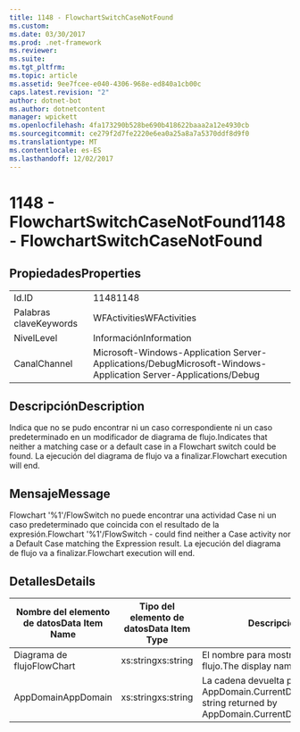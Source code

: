 ```yaml
---
title: 1148 - FlowchartSwitchCaseNotFound
ms.custom: 
ms.date: 03/30/2017
ms.prod: .net-framework
ms.reviewer: 
ms.suite: 
ms.tgt_pltfrm: 
ms.topic: article
ms.assetid: 9ee7fcee-e040-4306-968e-ed840a1cb00c
caps.latest.revision: "2"
author: dotnet-bot
ms.author: dotnetcontent
manager: wpickett
ms.openlocfilehash: 4fa173290b528be690b418622baaa2a12e4930cb
ms.sourcegitcommit: ce279f2d7fe2220e6ea0a25a8a7a5370ddf8d9f0
ms.translationtype: MT
ms.contentlocale: es-ES
ms.lasthandoff: 12/02/2017
---
```

# <a name="1148---flowchartswitchcasenotfound"></a><span data-ttu-id="df1b0-102">1148 - FlowchartSwitchCaseNotFound</span><span class="sxs-lookup"><span data-stu-id="df1b0-102">1148 - FlowchartSwitchCaseNotFound</span></span>
## <a name="properties"></a><span data-ttu-id="df1b0-103">Propiedades</span><span class="sxs-lookup"><span data-stu-id="df1b0-103">Properties</span></span>  
  
|||  
|-|-|  
|<span data-ttu-id="df1b0-104">Id.</span><span class="sxs-lookup"><span data-stu-id="df1b0-104">ID</span></span>|<span data-ttu-id="df1b0-105">1148</span><span class="sxs-lookup"><span data-stu-id="df1b0-105">1148</span></span>|  
|<span data-ttu-id="df1b0-106">Palabras clave</span><span class="sxs-lookup"><span data-stu-id="df1b0-106">Keywords</span></span>|<span data-ttu-id="df1b0-107">WFActivities</span><span class="sxs-lookup"><span data-stu-id="df1b0-107">WFActivities</span></span>|  
|<span data-ttu-id="df1b0-108">Nivel</span><span class="sxs-lookup"><span data-stu-id="df1b0-108">Level</span></span>|<span data-ttu-id="df1b0-109">Información</span><span class="sxs-lookup"><span data-stu-id="df1b0-109">Information</span></span>|  
|<span data-ttu-id="df1b0-110">Canal</span><span class="sxs-lookup"><span data-stu-id="df1b0-110">Channel</span></span>|<span data-ttu-id="df1b0-111">Microsoft-Windows-Application Server-Applications/Debug</span><span class="sxs-lookup"><span data-stu-id="df1b0-111">Microsoft-Windows-Application Server-Applications/Debug</span></span>|  
  
## <a name="description"></a><span data-ttu-id="df1b0-112">Descripción</span><span class="sxs-lookup"><span data-stu-id="df1b0-112">Description</span></span>  
 <span data-ttu-id="df1b0-113">Indica que no se pudo encontrar ni un caso correspondiente ni un caso predeterminado en un modificador de diagrama de flujo.</span><span class="sxs-lookup"><span data-stu-id="df1b0-113">Indicates that neither a matching case or a default case in a Flowchart switch could be found.</span></span> <span data-ttu-id="df1b0-114">La ejecución del diagrama de flujo va a finalizar.</span><span class="sxs-lookup"><span data-stu-id="df1b0-114">Flowchart execution will end.</span></span>  
  
## <a name="message"></a><span data-ttu-id="df1b0-115">Mensaje</span><span class="sxs-lookup"><span data-stu-id="df1b0-115">Message</span></span>  
 <span data-ttu-id="df1b0-116">Flowchart '%1'/FlowSwitch no puede encontrar una actividad Case ni un caso predeterminado que coincida con el resultado de la expresión.</span><span class="sxs-lookup"><span data-stu-id="df1b0-116">Flowchart '%1'/FlowSwitch - could find neither a Case activity nor a Default Case matching the Expression result.</span></span> <span data-ttu-id="df1b0-117">La ejecución del diagrama de flujo va a finalizar.</span><span class="sxs-lookup"><span data-stu-id="df1b0-117">Flowchart execution will end.</span></span>  
  
## <a name="details"></a><span data-ttu-id="df1b0-118">Detalles</span><span class="sxs-lookup"><span data-stu-id="df1b0-118">Details</span></span>  
  
|<span data-ttu-id="df1b0-119">Nombre del elemento de datos</span><span class="sxs-lookup"><span data-stu-id="df1b0-119">Data Item Name</span></span>|<span data-ttu-id="df1b0-120">Tipo del elemento de datos</span><span class="sxs-lookup"><span data-stu-id="df1b0-120">Data Item Type</span></span>|<span data-ttu-id="df1b0-121">Descripción</span><span class="sxs-lookup"><span data-stu-id="df1b0-121">Description</span></span>|  
|--------------------|--------------------|-----------------|  
|<span data-ttu-id="df1b0-122">Diagrama de flujo</span><span class="sxs-lookup"><span data-stu-id="df1b0-122">FlowChart</span></span>|<span data-ttu-id="df1b0-123">xs:string</span><span class="sxs-lookup"><span data-stu-id="df1b0-123">xs:string</span></span>|<span data-ttu-id="df1b0-124">El nombre para mostrar del diagrama de flujo.</span><span class="sxs-lookup"><span data-stu-id="df1b0-124">The display name of the FlowChart.</span></span>|  
|<span data-ttu-id="df1b0-125">AppDomain</span><span class="sxs-lookup"><span data-stu-id="df1b0-125">AppDomain</span></span>|<span data-ttu-id="df1b0-126">xs:string</span><span class="sxs-lookup"><span data-stu-id="df1b0-126">xs:string</span></span>|<span data-ttu-id="df1b0-127">La cadena devuelta por AppDomain.CurrentDomain.FriendlyName.</span><span class="sxs-lookup"><span data-stu-id="df1b0-127">The string returned by AppDomain.CurrentDomain.FriendlyName.</span></span>|
